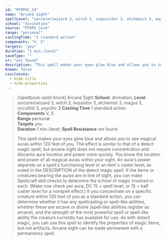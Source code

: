 ```yaml
---
id: "PFRPGC_24"
name: "Arcane Sight"
spellLevel: "sorcerer/wizard 3, witch 3, inquisitor 3, alchemist 3, magus 3, occultist 3, psychic 3"
school: "divination"
source: "PFRPG Core"
range: "personal"
castingTime: "1 standard action"
components: "V, S"
targets: "you"
duration: "1 min./level"
saveType: ""
sr: "not found"
description: "This spell makes your eyes glow blue and allows you to see magical auras within 120 feet of you. The effect is similar to that of a detect magic spell, but arcane sight does not require concentration and discerns aura location and power more quickly. You know the location and power of all magical auras within your sight. An aura's power depends on a spell's functioning level or an item's caster level, as noted in the DESCRIPTION of the detect magic spell. If the items or creatures bearing the auras are in line of sight, you can make Spellcraft skill checks to determine the school of magic involved in each. (Make one check per aura; DC 15 + spell level, or 15 + half caster level for a nonspell effect.) If you concentrate on a specific creature within 120 feet of you as a standard action, you can determine whether it has any spellcasting or spell-like abilities, whether these are arcane or divine (spell-like abilities register as arcane), and the strength of the most powerful spell or spell-like ability the creature currently has available for use. As with detect magic, you can use this spell to identify the properties of magic items, but not artifacts. Arcane sight can be made permanent with a permanency spell."
known: false
cssclasses:
  - hide-title
  - hide-properties
---
```


> [!spellbook-spell-block] Arcane Sight
> **School:** divination; **Level** sorcerer/wizard 3, witch 3, inquisitor 3, alchemist 3, magus 3, occultist 3, psychic 3
> **Casting Time** 1 standard action  
> **Components** V, S  
> **Range** personal  
> **Targets** you  
> **Duration** 1 min./level; **Spell Resistance** not found
> 
> This spell makes your eyes glow blue and allows you to see magical auras within 120 feet of you. The effect is similar to that of a detect magic spell, but arcane sight does not require concentration and discerns aura location and power more quickly. You know the location and power of all magical auras within your sight. An aura's power depends on a spell's functioning level or an item's caster level, as noted in the DESCRIPTION of the detect magic spell. If the items or creatures bearing the auras are in line of sight, you can make Spellcraft skill checks to determine the school of magic involved in each. (Make one check per aura; DC 15 + spell level, or 15 + half caster level for a nonspell effect.) If you concentrate on a specific creature within 120 feet of you as a standard action, you can determine whether it has any spellcasting or spell-like abilities, whether these are arcane or divine (spell-like abilities register as arcane), and the strength of the most powerful spell or spell-like ability the creature currently has available for use. As with detect magic, you can use this spell to identify the properties of magic items, but not artifacts. Arcane sight can be made permanent with a permanency spell.